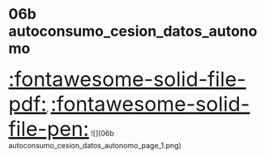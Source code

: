 # 06b autoconsumo_cesion_datos_autonomo
<a href="../06b autoconsumo_cesion_datos_autonomo.pdf" style="font-size: 40px;">   :fontawesome-solid-file-pdf:</a>,
<a href="../06b autoconsumo_cesion_datos_autonomo.html" style="font-size: 40px;">    :fontawesome-solid-file-pen:</a>
![](06b autoconsumo_cesion_datos_autonomo_page_1.png)

